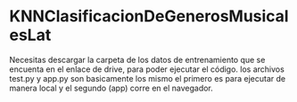 # KNNClasificacionDeGenerosMusicalesLat
Necesitas descargar la carpeta de los datos de entrenamiento que se encuenta en el enlace de drive, para poder ejecutar el código.
los archivos test.py y app.py son basicamente los mismo el primero es para ejecutar de manera local y el segundo (app) corre en el navegador.
